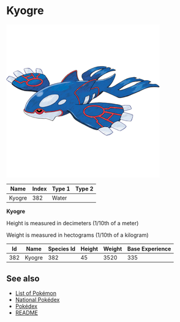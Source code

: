 # Kyogre


![Kyogre](images/382.png)

| **Name** | **Index** | **Type 1** | **Type 2** |
|----|----|----|----|
| Kyogre | 382 | Water  |  |

**Kyogre** 


Height is measured in decimeters (1/10th of a meter)

Weight is measured in hectograms (1/10th of a kilogram)

| **Id** | **Name** | **Species Id** | **Height** | **Weight** | **Base Experience** |
|--------|----------|----------------|------------|------------|---------------------|
| 382 | Kyogre | 382 | 45 | 3520 | 335 |


## See also

- [List of Pokémon](../pokemon.md)
- [National Pokédex](../national_pokedex.md)
- [Pokédex](../pokedex.md)
- [README](../README.md)
